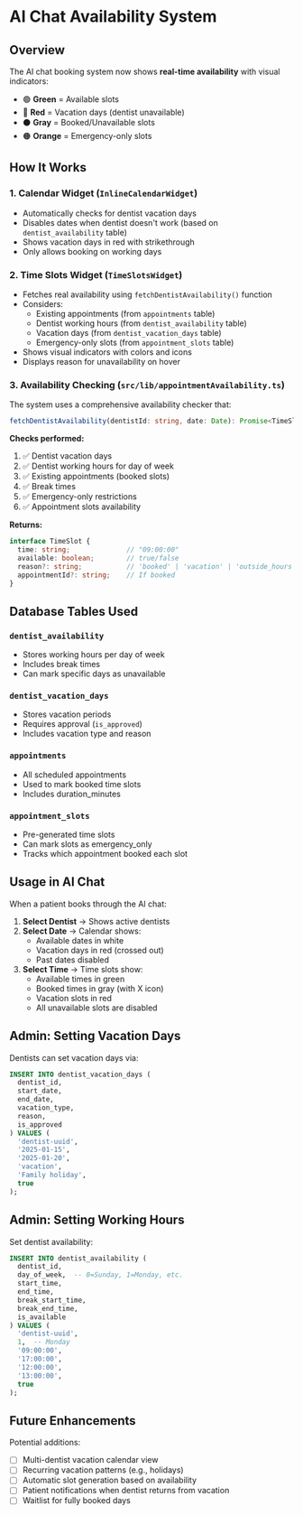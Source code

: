 # AI Chat Availability System

## Overview
The AI chat booking system now shows **real-time availability** with visual indicators:
- 🟢 **Green** = Available slots
- 🔴 **Red** = Vacation days (dentist unavailable)
- ⚫ **Gray** = Booked/Unavailable slots
- 🟠 **Orange** = Emergency-only slots

## How It Works

### 1. Calendar Widget (`InlineCalendarWidget`)
- Automatically checks for dentist vacation days
- Disables dates when dentist doesn't work (based on `dentist_availability` table)
- Shows vacation days in red with strikethrough
- Only allows booking on working days

### 2. Time Slots Widget (`TimeSlotsWidget`)
- Fetches real availability using `fetchDentistAvailability()` function
- Considers:
  - Existing appointments (from `appointments` table)
  - Dentist working hours (from `dentist_availability` table)
  - Vacation days (from `dentist_vacation_days` table)
  - Emergency-only slots (from `appointment_slots` table)
- Shows visual indicators with colors and icons
- Displays reason for unavailability on hover

### 3. Availability Checking (`src/lib/appointmentAvailability.ts`)

The system uses a comprehensive availability checker that:

```typescript
fetchDentistAvailability(dentistId: string, date: Date): Promise<TimeSlot[]>
```

**Checks performed:**
1. ✅ Dentist vacation days
2. ✅ Dentist working hours for day of week
3. ✅ Existing appointments (booked slots)
4. ✅ Break times
5. ✅ Emergency-only restrictions
6. ✅ Appointment slots availability

**Returns:**
```typescript
interface TimeSlot {
  time: string;              // "09:00:00"
  available: boolean;        // true/false
  reason?: string;           // 'booked' | 'vacation' | 'outside_hours' | 'emergency_only'
  appointmentId?: string;    // If booked
}
```

## Database Tables Used

### `dentist_availability`
- Stores working hours per day of week
- Includes break times
- Can mark specific days as unavailable

### `dentist_vacation_days`
- Stores vacation periods
- Requires approval (`is_approved`)
- Includes vacation type and reason

### `appointments`
- All scheduled appointments
- Used to mark booked time slots
- Includes duration_minutes

### `appointment_slots`
- Pre-generated time slots
- Can mark slots as emergency_only
- Tracks which appointment booked each slot

## Usage in AI Chat

When a patient books through the AI chat:

1. **Select Dentist** → Shows active dentists
2. **Select Date** → Calendar shows:
   - Available dates in white
   - Vacation days in red (crossed out)
   - Past dates disabled
3. **Select Time** → Time slots show:
   - Available times in green
   - Booked times in gray (with X icon)
   - Vacation slots in red
   - All unavailable slots are disabled

## Admin: Setting Vacation Days

Dentists can set vacation days via:
```sql
INSERT INTO dentist_vacation_days (
  dentist_id,
  start_date,
  end_date,
  vacation_type,
  reason,
  is_approved
) VALUES (
  'dentist-uuid',
  '2025-01-15',
  '2025-01-20',
  'vacation',
  'Family holiday',
  true
);
```

## Admin: Setting Working Hours

Set dentist availability:
```sql
INSERT INTO dentist_availability (
  dentist_id,
  day_of_week,  -- 0=Sunday, 1=Monday, etc.
  start_time,
  end_time,
  break_start_time,
  break_end_time,
  is_available
) VALUES (
  'dentist-uuid',
  1,  -- Monday
  '09:00:00',
  '17:00:00',
  '12:00:00',
  '13:00:00',
  true
);
```

## Future Enhancements

Potential additions:
- [ ] Multi-dentist vacation calendar view
- [ ] Recurring vacation patterns (e.g., holidays)
- [ ] Automatic slot generation based on availability
- [ ] Patient notifications when dentist returns from vacation
- [ ] Waitlist for fully booked days
